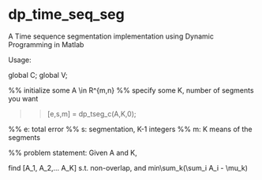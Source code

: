 dp_time_seq_seg
===============

A Time sequence segmentation implementation using Dynamic Programming in Matlab

Usage:

global C; global V;

%% initialize some A \in R^{m,n}
%% specify some K, number of segments you want

>>[e,s,m] = dp_tseg_c(A,K,0);

%% e: total error
%% s: segmentation, K-1 integers
%% m: K means of the segments


%% problem statement:
Given A and K,

find [A_1, A_2,... A_K] s.t. non-overlap, and min\sum_k(\sum_i A_i - \mu_k) 
